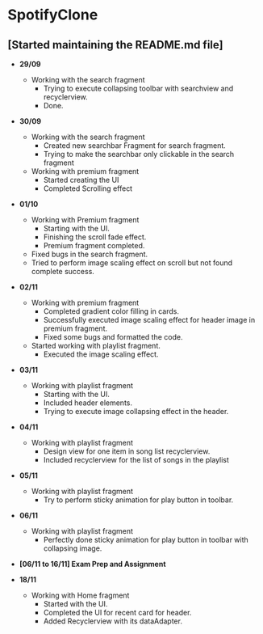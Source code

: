 # SpotifyClone
## [Started maintaining the README.md file]

- **29/09**
  - Working with the search fragment
    - Trying to execute collapsing toolbar with searchview and recyclerview.
    - Done.

- **30/09**
  - Working with the search fragment
    - Created new searchbar Fragment for search fragment.
    - Trying to make the searchbar only clickable in the search fragment
  - Working with premium fragment
    - Started creating the UI
    - Completed Scrolling effect

- **01/10**
  - Working with Premium fragment
    - Starting with the UI.
    - Finishing the scroll fade effect.
    - Premium fragment completed.
  - Fixed bugs in the search fragment.
  - Tried to perform image scaling effect on scroll but not found complete success.

- **02/11**
  - Working with premium fragment  
    - Completed gradient color filling in cards.
    - Successfully executed image scaling effect for header image in premium fragment.
    - Fixed some bugs and formatted the code.
  - Started working with playlist fragment.
    - Executed the image scaling effect.

- **03/11**
  - Working with playlist fragment
    - Starting with the UI.
    - Included header elements.
    - Trying to execute image collapsing effect in the header.

- **04/11**
  - Working with playlist fragment
    - Design view for one item in song list recyclerview.
    - Included recyclerview for the list of songs in the playlist

- **05/11**
  - Working with playlist fragment
    - Try to perform sticky animation for play button in toolbar.

- **06/11**
  - Working with playlist fragment
    - Perfectly done sticky animation for play button in toolbar with collapsing image.

- **[06/11 to 16/11] Exam Prep and Assignment**

- **18/11**
  - Working with Home fragment
    - Started with the UI.
    - Completed the UI for recent card for header.
    - Added Recyclerview with its dataAdapter.
